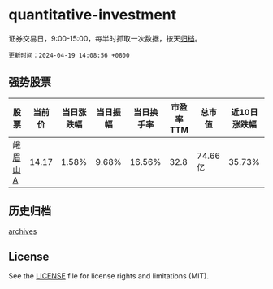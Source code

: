 # quantitative-investment

证券交易日，9:00-15:00，每半时抓取一次数据，按天[归档](archives)。

`更新时间：2024-04-19 14:08:56 +0800`

## 强势股票

|股票|当前价|当日涨跌幅|当日振幅|当日换手率|市盈率TTM|总市值|近10日涨跌幅|
|----|----|----|----|----|----|----|----|
|[峨眉山A](https://xueqiu.com/S/SZ000888)|14.17|1.58%|9.68%|16.56%|32.8|74.66亿|35.73%|

## 历史归档

[archives](archives)

## License

See the [LICENSE](LICENSE) file for license rights and limitations (MIT).